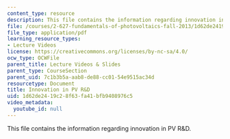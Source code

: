 ```yaml
---
content_type: resource
description: This file contains the information regarding innovation in PV R&D.
file: /courses/2-627-fundamentals-of-photovoltaics-fall-2013/1d62de2419c28f63fa41bfb9408976c5_MIT2_627F13_lec20.pdf
file_type: application/pdf
learning_resource_types:
- Lecture Videos
license: https://creativecommons.org/licenses/by-nc-sa/4.0/
ocw_type: OCWFile
parent_title: Lecture Videos & Slides
parent_type: CourseSection
parent_uid: 7c1b3b5a-aab8-de88-cc01-54e9515ac34d
resourcetype: Document
title: Innovation in PV R&D
uid: 1d62de24-19c2-8f63-fa41-bfb9408976c5
video_metadata:
  youtube_id: null
---
```

This file contains the information regarding innovation in PV R&D.